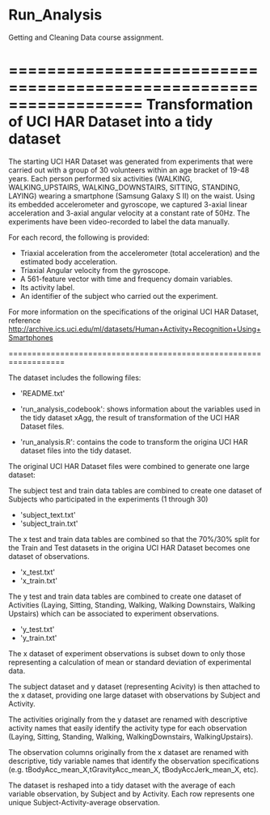 Run_Analysis
============

Getting and Cleaning Data course assignment.

==================================================================
Transformation of UCI HAR Dataset into a tidy dataset
==================================================================

The starting UCI HAR Dataset was generated from experiments that were carried out with a group of 30 volunteers within an age bracket of 19-48 years. 
Each person performed six activities (WALKING, WALKING_UPSTAIRS, WALKING_DOWNSTAIRS, SITTING, STANDING, LAYING) wearing a smartphone (Samsung Galaxy S II) on the waist. 
Using its embedded accelerometer and gyroscope, we captured 3-axial linear acceleration and 3-axial angular velocity at a constant rate of 50Hz. 
The experiments have been video-recorded to label the data manually. 

For each record, the following is provided:

- Triaxial acceleration from the accelerometer (total acceleration) and the estimated body acceleration.
- Triaxial Angular velocity from the gyroscope. 
- A 561-feature vector with time and frequency domain variables. 
- Its activity label. 
- An identifier of the subject who carried out the experiment.

For more information on the specifications of the original UCI HAR Dataset, reference http://archive.ics.uci.edu/ml/datasets/Human+Activity+Recognition+Using+Smartphones

==================================================================

The dataset includes the following files:

- 'README.txt'

- 'run_analysis_codebook': shows information about the variables used in the tidy dataset xAgg, the result of transformation of the UCI HAR Dataset files.

- 'run_analysis.R': contains the code to transform the origina UCI HAR dataset files into the tidy dataset.

The original UCI HAR Dataset files were combined to generate one large dataset: 

The subject test and train data tables are combined to create one dataset of Subjects who participated in the experiments (1 through 30)
- 'subject_text.txt'
- 'subject_train.txt'

The x test and train data tables are combined so that the 70%/30% split for the Train and Test datasets in the origina UCI HAR Dataset becomes one dataset of observations. 
- 'x_test.txt'
- 'x_train.txt'

The y test and train data tables are combined to create one dataset of Activities (Laying, Sitting, Standing, Walking, Walking Downstairs, Walking Upstairs) which can be associated to experiment observations.
- 'y_test.txt'
- 'y_train.txt'


The x dataset of experiment observations is subset down to only those representing a calculation of mean or standard deviation of experimental data. 

The subject dataset and y dataset (representing Acivity) is then attached to the x dataset, providing one large dataset with observations by Subject and Activity.

The activities originally from the y dataset are renamed with descriptive activity names that easily identify the activity type for each observation (Laying, Sitting, Standing, Walking, WalkingDownstairs, WalkingUpstairs).

The observation columns originally from the x dataset are renamed with descriptive, tidy variable names that identify the observation specifications (e.g. tBodyAcc_mean_X,tGravityAcc_mean_X, tBodyAccJerk_mean_X, etc).

The dataset is reshaped into a tidy dataset with the average of each variable observation, by Subject and by Activity. Each row represents one unique Subject-Activity-average observation.

